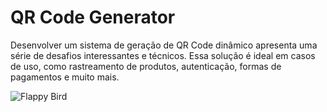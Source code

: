 # QR Code Generator

Desenvolver um sistema de geração de QR Code dinâmico apresenta uma série de desafios interessantes e técnicos. Essa solução é ideal em casos de uso, como rastreamento de produtos, autenticação, formas de pagamentos e muito mais.

<img src="https://raw.githubusercontent.com/Willian-Brito/QRCode-Generator/img/qrcode.png" alt="Flappy Bird" />